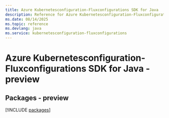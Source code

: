 ```yaml
---
title: Azure Kubernetesconfiguration-Fluxconfigurations SDK for Java
description: Reference for Azure Kubernetesconfiguration-Fluxconfigurations SDK for Java
ms.date: 08/14/2025
ms.topic: reference
ms.devlang: java
ms.service: kubernetesconfiguration-fluxconfigurations
---
```

# Azure Kubernetesconfiguration-Fluxconfigurations SDK for Java - preview
## Packages - preview
[!INCLUDE [packages](kubernetesconfiguration-fluxconfigurations-index.md)]